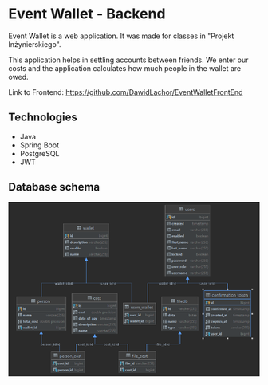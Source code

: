 # Event Wallet - Backend

Event Wallet is a web application. It was made for classes in "Projekt Inżynierskiego". 

This application helps in settling accounts between friends. We enter our costs and the application calculates how much people in the wallet are owed. 

Link to Frontend: https://github.com/DawidLachor/EventWalletFrontEnd

## Technologies
* Java
* Spring Boot
* PostgreSQL
* JWT

## Database schema
![Database schemat](database_schema.png)

